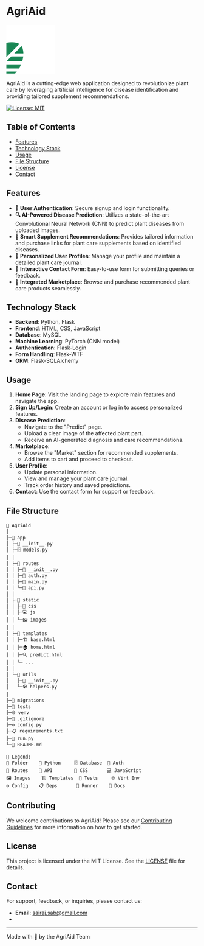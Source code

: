 # AgriAid

![AgriAid Logo](static/images/logo.svg)

AgriAid is a cutting-edge web application designed to revolutionize plant care by leveraging artificial intelligence for disease identification and providing tailored supplement recommendations.

[![License: MIT](https://img.shields.io/badge/License-MIT-yellow.svg)](https://opensource.org/licenses/MIT)

## Table of Contents

- [Features](#features)
- [Technology Stack](#technology-stack)
- [Usage](#usage)
- [File Structure](#file-structure)
- [License](#license)
- [Contact](#contact)

## Features

- **🔐 User Authentication**: Secure signup and login functionality.
- **🔍 AI-Powered Disease Prediction**: Utilizes a state-of-the-art Convolutional Neural Network (CNN) to predict plant diseases from uploaded images.
- **💊 Smart Supplement Recommendations**: Provides tailored information and purchase links for plant care supplements based on identified diseases.
- **👤 Personalized User Profiles**: Manage your profile and maintain a detailed plant care journal.
- **📝 Interactive Contact Form**: Easy-to-use form for submitting queries or feedback.
- **🛒 Integrated Marketplace**: Browse and purchase recommended plant care products seamlessly.

## Technology Stack

- **Backend**: Python, Flask
- **Frontend**: HTML, CSS, JavaScript
- **Database**: MySQL
- **Machine Learning**: PyTorch (CNN model)
- **Authentication**: Flask-Login
- **Form Handling**: Flask-WTF
- **ORM**: Flask-SQLAlchemy

## Usage

1. **Home Page**: Visit the landing page to explore main features and navigate the app.
2. **Sign Up/Login**: Create an account or log in to access personalized features.
3. **Disease Prediction**:
   - Navigate to the "Predict" page.
   - Upload a clear image of the affected plant part.
   - Receive an AI-generated diagnosis and care recommendations.
4. **Marketplace**:
   - Browse the "Market" section for recommended supplements.
   - Add items to cart and proceed to checkout.
5. **User Profile**:
   - Update personal information.
   - View and manage your plant care journal.
   - Track order history and saved predictions.
6. **Contact**: Use the contact form for support or feedback.

## File Structure

```
🌱 AgriAid
│
├─📁 app
│ ├─🐍 __init__.py
│ ├─🗄️ models.py
│ │
│ ├─📁 routes
│ │ ├─🐍 __init__.py
│ │ ├─🔐 auth.py
│ │ ├─🌿 main.py
│ │ └─🔌 api.py
│ │
│ ├─📁 static
│ │ ├─🎨 css
│ │ ├─💻 js
│ │ └─🖼️ images
│ │
│ ├─📁 templates
│ │ ├─🏗️ base.html
│ │ ├─🏠 home.html
│ │ ├─🔍 predict.html
│ │ └─ ...
│ │
│ └─📁 utils
│   ├─🐍 __init__.py
│   └─🛠️ helpers.py
│
├─📁 migrations
├─🧪 tests
├─🌐 venv
├─🙈 .gitignore
├─⚙️ config.py
├─📋 requirements.txt
├─🏃 run.py
└─📘 README.md

🔑 Legend:
📁 Folder    🐍 Python     🗄️ Database  🔐 Auth
🌿 Routes    🔌 API        🎨 CSS       💻 JavaScript
🖼️ Images    🏗️ Templates  🧪 Tests     🌐 Virt Env
⚙️ Config    📋 Deps       🏃 Runner    📘 Docs
```

## Contributing

We welcome contributions to AgriAid! Please see our [Contributing Guidelines](CONTRIBUTING.md) for more information on how to get started.

## License

This project is licensed under the MIT License. See the [LICENSE](LICENSE) file for details.

## Contact

For support, feedback, or inquiries, please contact us:

- **Email**: sairaj.sab@gmail.com
- 
---

Made with 💚 by the AgriAid Team
